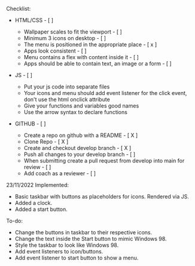 Checklist:
- HTML/CSS - [ ]
    -   Wallpaper scales to fit the viewport - [ ]
    -   Minimum 3 icons on desktop - [ ]
    -   The menu is positioned in the appropriate place - [ x ]
    -   Apps look consistent - [ ]
    -   Menu contains a flex with content inside it - [ ]
    -   Apps should be able to contain text, an image or a form - [ ]

- JS - [ ]
    -   Put your js code into separate files
    -   Your icons and menu should add event listener for the click event, don't use the html onclick attribute
    -   Give your functions and variables good names
    -   Use the arrow syntax to declare functions

- GITHUB - [ ]
    -   Create a repo on github with a README - [ X ]
    -   Clone Repo - [ X ]
    -   Create and checkout develop branch - [ X ]
    -   Push all changes to your develop branch - [ ]
    -   When submitting create a pull request from develop  into main for review - [ ]
    -   Add coach as a reviewer - [ ]

23/11/2022
Implemented:
- Basic taskbar with buttons as placeholders for icons. Rendered via JS.
- Added a clock.
- Added a start button. 

To-do:
- Change the buttons in taskbar to their respective icons.
- Change the text inside the Start button to mimic Windows 98.
- Style the taskbar to look like Windows 98.
- Add event listeners to icon/buttons.
- Add event listener to start button to show a menu.

